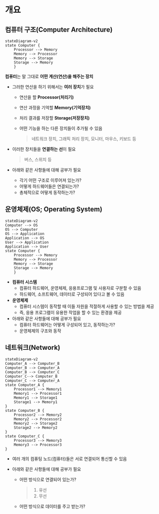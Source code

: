 # 개요

## 컴퓨터 구조(Computer Architecture)

```mermaid
stateDiagram-v2
state Computer {
    Processor --> Memory
    Memory --> Processor
    Memory --> Storage
    Storage --> Memory
    }

```

**컴퓨터**는 말 그대로 **어떤 계산(연산)을 해주는 장치**

- 그러한 연산을 하기 위해서는 **여러 장치**가 필요

  - 연산을 할 **Processor(처리기)**

  - 연산 과정을 기억할 **Memory(기억장치)**

  - 처리 결과를 저장할 **Storage(저장장치)**

  - 어떤 기능을 하는 다른 장치들이 추가될 수 있음

    > 네트워크 장치, 그래픽 처리 장치, 모니터, 마우스, 키보드 등

- 이러한 장치들을 **연결하는 선**이 필요

  > 버스, 스위치 등

- 아래와 같은 사항들에 대해 공부가 필요

  - 각기 어떤 구조로 이루어져 있는가?
  - 어떻게 하드웨어들은 연결되는가?
  - 총체적으로 어떻게 동작하는가?



## 운영체제(OS; Operating System)

```mermaid
stateDiagram-v2
Computer --> OS
OS --> Computer
OS --> Application
Application --> OS
User --> Application
Application --> User
state Computer {
    Processor --> Memory
    Memory --> Processor
    Memory --> Storage
    Storage --> Memory
    }

```

- **컴퓨터 시스템**
  - 컴퓨터 하드웨어, 운영체제, 응용프로그램 및 사용자로 구분할 수 있음
  - 하드웨어, 소프트웨어, 데이터로 구성되어 있다고 볼 수 있음
- **운영체제**
  - 컴퓨터 시스템이 동작할 때 이들 자원을 적절하게 사용할 수 있는 방법을 제공
  - 즉, 응용 프로그램이 유용한 작업을 할 수 있는 환경을 제공
- 아래와 같은 사항들에 대해 공부가 필요
  - 컴퓨터 하드웨어는 어떻게 구성되어 있고, 동작하는가?
  - 운영체제의 구조와 동작



## 네트워크(Network)

```mermaid
stateDiagram-v2
Computer_A --> Computer_B
Computer_B --> Computer_A
Computer_B --> Computer_C
Computer_C--> Computer_B
Computer_C --> Computer_A
state Computer_A {
    Processor1 --> Memory1
    Memory1 --> Processor1
    Memory1 --> Storage1
    Storage1 --> Memory1
}
state Computer_B {
    Processor2 --> Memory2
    Memory2 --> Processor2
    Memory2 --> Storage2
    Storage2 --> Memory2
}
state Computer_C {
    Processor3 --> Memory3
    Memory3 --> Processor3
}
```

- 여러 개의 컴퓨팅 노드(컴퓨터)들은 서로 연결되어 통신할 수 있음

- 아래와 같은 사항들에 대해 공부가 필요

  - 어떤 방식으로 연결되어 있는가?

    > 1. 유선
    > 2. 무선

  - 어떤 방식으로 데이터를 주고 받는가?

